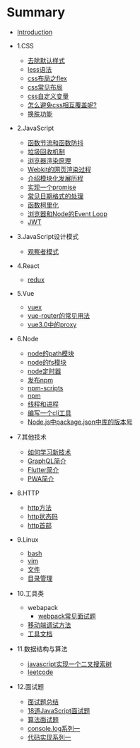 # Summary

*  [Introduction](README.md)

*  1.CSS
    * [去除默认样式](CSS/去除默认样式.md)
    * [less语法](CSS/less语法.md)
    * [css布局之flex](CSS/css布局之flex.md)
    * [css常见布局](CSS/css常见布局.md)
    * [css自定义变量](CSS/css-variable.md)
    * [怎么避免css相互覆盖呢?](CSS/cssModule.md)
    * [换肤功能](CSS/css-change-skin.md)
    
* 2.JavaScript
   * [函数节流和函数防抖](JavaScript/Throttling&&Debounce.md)
   * [垃圾回收机制](JavaScript/javascript垃圾回收机制.md)
   * [浏览器渲染原理](Webkit/浏览器渲染原理.md)
   * [Webkit的网页渲染过程](Webkit/webkit.md)
   * [介绍模块化发展历程](JavaScript/module.md)
   * [实现一个promise](JavaScript/promise.md)
   * [常见日期格式的处理](JavaScript/date.md)
   * [函数柯里化](JavaScript/Function_curry.md)
   * [浏览器和Node的Event Loop](JavaScript/evnet-Loop.md)
   * [JWT](JavaScript/JWT.md)

* 3.JavaScript设计模式
  * [观察者模式](JavaScript设计模式/观察者模式.md)

* 4.React
    * [redux](React/redux.md)
* 5.Vue
    * [vuex](vue/vuex.md)
    * [vue-router的常见用法](vue/vue-router.md)
    * [vue3.0中的proxy](vue/vue-proxy.md)
* 6.Node
   * [node的path模块](node/node-path.md)
   * [node的fs模块](node/node-fs.md)
   * [node定时器](node/node定时器.md)
   * [发布npm](node/npm-publish.md)
   * [npm-scripts](node/npm-scripts.md)
   * [npm](node/npm.md)
   * [线程和进程](node/线程和进程.md)
   * [编写一个cli工具](node/编写一个cli工具.md)
   * [Node.js中package.json中库的版本号](node/npm-package-version.md)
* 7.其他技术
   * [如何学习新技术](Other/README.md.md)
   * [GraphQL简介](Other/GraphQL.md)
   * [Flutter简介](Other/Flutter.md)
   * [PWA简介](Other/PWA.md)
   
* 8.HTTP
   * [http方法](HTTP/http方法.md)
   * [http状态码](HTTP/http状态码.md)
   * [http首部](HTTP/http首部.md)

* 9.Linux
   * [bash](linux/bash.md)
   * [vim](linux/vim.md)
   * [文件](linux/文件.md)
   * [目录管理](linux/目录管理.md)

* 10.工具类
    * webapack
       * [webpack常见面试题](tool/webpack/webpack常见面试题.md)
    * [移动端调试方法](tool/app_debug.md)
    * [工具文档](tool/good_tool.md)

* 11.数据结构与算法
   * [javascript实现一个二叉搜索树](数据结构与算法/binarySearchTree.md)
   * [leetcode](https://github.com/funnycoderstar/leetcode/issues)

* 12.面试题
   * [面试题总结](面试题/summary.md)
   * [18道JavaScript面试题](面试题/18道js笔试题.md)
   * [算法面试题](面试题/AlgorithmInterview.md)
   * [console.log系列一](面试题/log1.md)
   * [代码实现系列一](面试题/code1.md)


